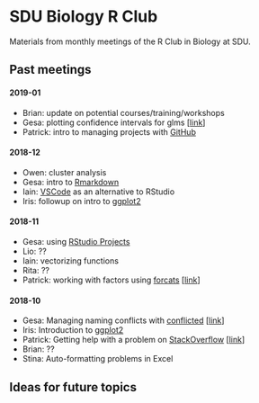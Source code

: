 
SDU Biology R Club
==================

Materials from monthly meetings of the R Club in Biology at SDU.

## Past meetings

#### 2019-01
- Brian: update on potential courses/training/workshops
- Gesa: plotting confidence intervals for glms [[link](2019-01/gesa-confidence-intervals.md)]
- Patrick: intro to managing projects with [GitHub](https://github.com/)

#### 2018-12
- Owen: cluster analysis
- Gesa: intro to [Rmarkdown](https://rmarkdown.rstudio.com/)
- Iain: [VSCode](https://code.visualstudio.com/) as an alternative to RStudio
- Iris: followup on intro to [ggplot2](https://ggplot2.tidyverse.org/)

#### 2018-11
- Gesa: using [RStudio Projects](https://support.rstudio.com/hc/en-us/articles/200526207-Using-Projects)
- Lio: ??
- Iain: vectorizing functions
- Rita: ??
- Patrick: working with factors using [forcats](https://forcats.tidyverse.org/) [[link](2018-11/patrick-forcats.md)]

#### 2018-10
- Gesa: Managing naming conflicts with [conflicted](https://conflicted.r-lib.org/)  [[link](2018-10/gesa-package-conflicted.md)]
- Iris: Introduction to [ggplot2](https://ggplot2.tidyverse.org/)
- Patrick: Getting help with a problem on [StackOverflow](https://stackoverflow.com/) [[link](2018-10/patrick-minimal-reproducible-questions.md)]
- Brian: ??
- Stina: Auto-formatting problems in Excel

## Ideas for future topics


